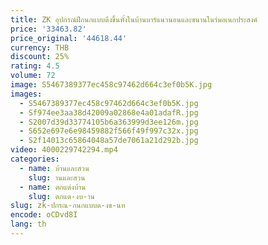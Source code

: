 ```yaml
---
title: ZK อุปกรณ์ฝึกนกแบบดึงขึ้นทั้งในบ้านบาร์แนวนอนและขนานในร่มอเนกประสงค์
price: '33463.82'
price_original: '44618.44'
currency: THB
discount: 25%
rating: 4.5
volume: 72
image: S5467389377ec458c97462d664c3ef0b5K.jpg
images:
  - S5467389377ec458c97462d664c3ef0b5K.jpg
  - Sf974ee3aa38d42009a02868e4a01adafR.jpg
  - S2007d39d33774105b6a363999d3ee126m.jpg
  - S652e697e6e98459882f566f49f997c32x.jpg
  - S2f14013c65864048a57de7061a21d292b.jpg
video: 4000229742294.mp4
categories:
  - name: บ้านและสวน
    slug: านและสวน
  - name: ตกแต่งบ้าน
    slug: ตกแต-งบ-าน
slug: zk-ปกรณ-กนกแบบด-งข-นท
encode: oCDvd8I
lang: th
---
```

  